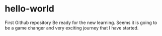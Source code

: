# hello-world
First Github repository
Be ready for the new learning. Seems it is going to be a game changer and very exciting journey that I have started.
